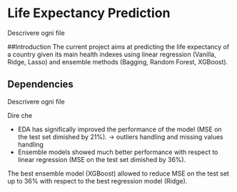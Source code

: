 # Life Expectancy Prediction

Descrivere ogni file

##Introduction
The current project aims at predicting the life expectancy of a country given its main health indexes using linear regression (Vanilla, Ridge, Lasso) and ensemble methods (Bagging, Random Forest, XGBoost). 


## Dependencies
Descrivere ogni file

Dire che


- EDA has significally improved the performance of the model (MSE on the test set dimished by 21%). -> outliers handling and missing values handling
- Ensemble models showed much better performance with respect to linear regression (MSE on the test set dimished by 36%).

The best ensemble model (XGBoost) allowed to reduce MSE on the test set up to 36% with respect to the best regression model (Ridge).


